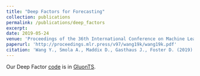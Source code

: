 ```yaml
---
title: "Deep Factors for Forecasting"
collection: publications
permalink: /publications/deep_factors
excerpt:
date: 2019-05-24
venue: 'Proceedings of the 36th International Conference on Machine Learning (ICML)'
paperurl: 'http://proceedings.mlr.press/v97/wang19k/wang19k.pdf'
citation: 'Wang Y., Smola A., Maddix D., Gasthaus J., Foster D. (2019). &quot;Deep Factors for Forecasting.&quot; <i>Proceedings of the 39th International Conference on Machine Learning (ICML), PMLR</i>. 97:6607-6617.'
---
```


Our Deep Factor [code](https://github.com/awslabs/gluonts/tree/dev/src/gluonts/mx/model/deep_factor) is in [GluonTS](https://github.com/awslabs/gluonts).
